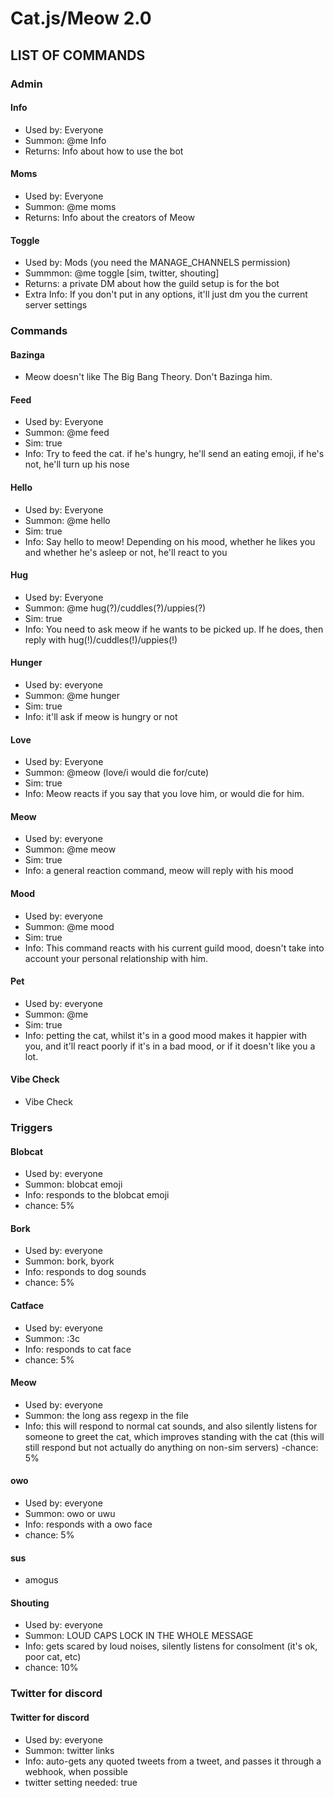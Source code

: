 # Cat.js/Meow 2.0


## LIST OF COMMANDS
### Admin
#### Info
  * Used by: Everyone
  * Summon: @me Info
  * Returns: Info about how to use the bot
#### Moms
  * Used by: Everyone
  * Summon: @me moms
  * Returns: Info about the creators of Meow
#### Toggle
  * Used by: Mods (you need the MANAGE_CHANNELS permission)
  * Summmon: @me toggle [sim, twitter, shouting]
  * Returns: a private DM about how the guild setup is for the bot
  * Extra Info: If you don't put in any options, it'll just dm you the current server settings
### Commands
#### Bazinga
  * Meow doesn't like The Big Bang Theory. Don't Bazinga him.
#### Feed
  * Used by: Everyone
  * Summon: @me feed
  * Sim: true
  * Info: Try to feed the cat. if he's hungry, he'll send an eating emoji, if he's not, he'll turn up his nose
#### Hello
  * Used by: Everyone
  * Summon: @me hello
  * Sim: true
  * Info: Say hello to meow! Depending on his mood, whether he likes you and whether he's asleep or not, he'll react to you
#### Hug
  * Used by: Everyone
  * Summon: @me hug(?)/cuddles(?)/uppies(?)
  * Sim: true
  * Info: You need to ask meow if he wants to be picked up. If he does, then reply with hug(!)/cuddles(!)/uppies(!)
#### Hunger
  * Used by: everyone
  * Summon: @me hunger
  * Sim: true
  * Info: it'll ask if meow is hungry or not
#### Love
  * Used by: Everyone
  * Summon: @meow (love/i would die for/cute)
  * Sim: true
  * Info: Meow reacts if you say that you love him, or would die for him.
#### Meow
  * Used by: everyone
  * Summon: @me meow
  * Sim: true
  * Info: a general reaction command, meow will reply with his mood
#### Mood
  * Used by: everyone
  * Summon: @me mood
  * Sim: true
  * Info: This command reacts with his current guild mood, doesn't take into account your personal relationship with him.
#### Pet
  * Used by: everyone
  * Summon: @me
  * Sim: true
  * Info: petting the cat, whilst it's in a good mood makes it happier with you, and it'll react poorly if it's in a bad mood, or if it doesn't like you a lot.
#### Vibe Check
  * Vibe Check
### Triggers
#### Blobcat
  * Used by: everyone
  * Summon: blobcat emoji
  * Info: responds to the blobcat emoji
  * chance: 5%
#### Bork
  * Used by: everyone
  * Summon: bork, byork
  * Info: responds to dog sounds
  * chance: 5%
#### Catface
  * Used by: everyone
  * Summon: :3c
  * Info: responds to cat face
  * chance: 5%
#### Meow
  * Used by: everyone
  * Summon: the long ass regexp in the file
  * Info: this will respond to normal cat sounds, and also silently listens for someone to greet the cat, which improves standing with the cat (this will still respond but not actually do anything on non-sim servers)
  -chance: 5%
#### owo
  * Used by: everyone
  * Summon: owo or uwu
  * Info: responds with a owo face
  * chance: 5%
#### sus
  * amogus
#### Shouting
  * Used by: everyone
  * Summon: LOUD CAPS LOCK IN THE WHOLE MESSAGE
  * Info: gets scared by loud noises, silently listens for consolment (it's ok, poor cat, etc)
  * chance: 10%
### Twitter for discord
#### Twitter for discord
  * Used by: everyone
  * Summon: twitter links
  * Info: auto-gets any quoted tweets from a tweet, and passes it through a webhook, when possible
  * twitter setting needed: true
